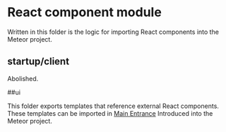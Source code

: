  # React component module

Written in this folder is the logic for importing React components into the Meteor project.

## startup/client

Abolished.

##ui

This folder exports templates that reference external React components. These templates can be imported in [Main Entrance](https://github.com/steedos/steedos-platform/blob/2.1/creator/client/main.js) Introduced into the Meteor project.